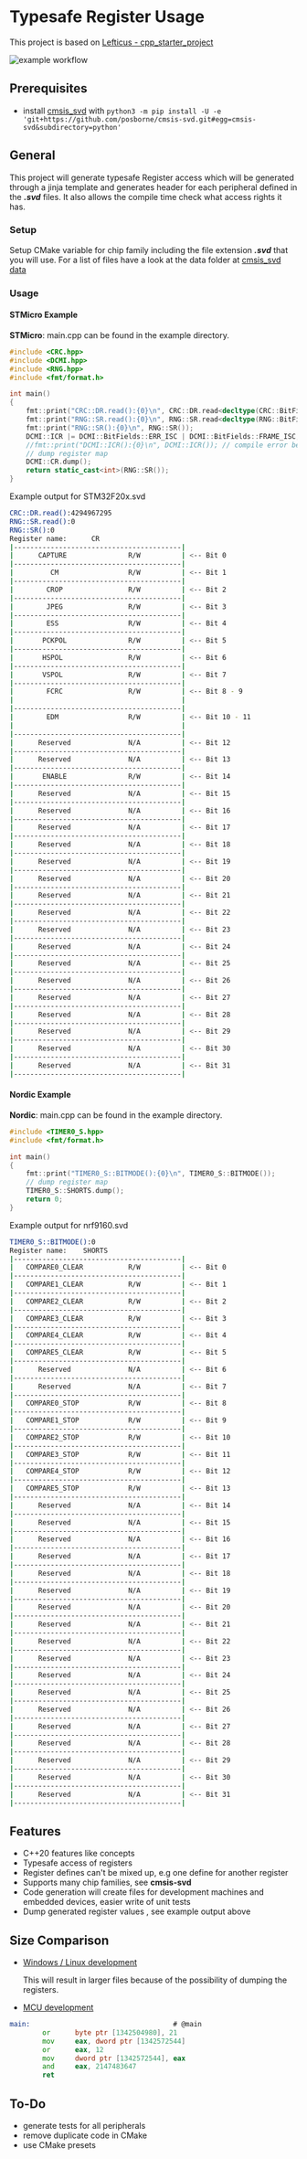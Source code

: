 # Typesafe Register Usage

This project is based on [Lefticus - cpp_starter_project](https://github.com/lefticus/cpp_starter_project)

![example workflow](https://github.com/StephanKa/TypeSafeRegister/actions/workflows/build_cmake.yml/badge.svg)

## Prerequisites

- install [cmsis_svd](https://github.com/posborne/cmsis-svd/tree/master/python) with ``python3 -m pip install -U -e 'git+https://github.com/posborne/cmsis-svd.git#egg=cmsis-svd&subdirectory=python'``


## General

This project will generate typesafe Register access which will be generated through a jinja template and generates header for each peripheral defined in the **_.svd_** files. 
It also allows the compile time check what access rights it has. 

### Setup 
Setup CMake variable for chip family including the file extension **_.svd_** that you will use.
For a list of files have a look at the data folder at [cmsis_svd data](https://github.com/posborne/cmsis-svd/tree/master/data)

### Usage

#### STMicro Example
**STMicro**: main.cpp can be found in the example directory.
````c++
#include <CRC.hpp>
#include <DCMI.hpp>
#include <RNG.hpp>
#include <fmt/format.h>

int main()
{
    fmt::print("CRC::DR.read():{0}\n", CRC::DR.read<decltype(CRC::BitFields::DR)>());
    fmt::print("RNG::SR.read():{0}\n", RNG::SR.read<decltype(RNG::BitFields::DRDY)>());
    fmt::print("RNG::SR():{0}\n", RNG::SR());
    DCMI::ICR |= DCMI::BitFields::ERR_ISC | DCMI::BitFields::FRAME_ISC;
    //fmt::print("DCMI::ICR():{0}\n", DCMI::ICR()); // compile error because it can't be read
    // dump register map
    DCMI::CR.dump();
    return static_cast<int>(RNG::SR());
}
````

Example output for STM32F20x.svd
````bash
CRC::DR.read():4294967295
RNG::SR.read():0
RNG::SR():0
Register name:      CR
|-----------------------------------------|
|      CAPTURE               R/W          | <-- Bit 0
|-----------------------------------------|
|         CM                 R/W          | <-- Bit 1
|-----------------------------------------|
|        CROP                R/W          | <-- Bit 2
|-----------------------------------------|
|        JPEG                R/W          | <-- Bit 3
|-----------------------------------------|
|        ESS                 R/W          | <-- Bit 4
|-----------------------------------------|
|       PCKPOL               R/W          | <-- Bit 5
|-----------------------------------------|
|       HSPOL                R/W          | <-- Bit 6
|-----------------------------------------|
|       VSPOL                R/W          | <-- Bit 7
|-----------------------------------------|
|        FCRC                R/W          | <-- Bit 8 - 9
|                                         |
|-----------------------------------------|
|        EDM                 R/W          | <-- Bit 10 - 11
|                                         |
|-----------------------------------------|
|      Reserved              N/A          | <-- Bit 12
|-----------------------------------------|
|      Reserved              N/A          | <-- Bit 13
|-----------------------------------------|
|       ENABLE               R/W          | <-- Bit 14
|-----------------------------------------|
|      Reserved              N/A          | <-- Bit 15
|-----------------------------------------|
|      Reserved              N/A          | <-- Bit 16
|-----------------------------------------|
|      Reserved              N/A          | <-- Bit 17
|-----------------------------------------|
|      Reserved              N/A          | <-- Bit 18
|-----------------------------------------|
|      Reserved              N/A          | <-- Bit 19
|-----------------------------------------|
|      Reserved              N/A          | <-- Bit 20
|-----------------------------------------|
|      Reserved              N/A          | <-- Bit 21
|-----------------------------------------|
|      Reserved              N/A          | <-- Bit 22
|-----------------------------------------|
|      Reserved              N/A          | <-- Bit 23
|-----------------------------------------|
|      Reserved              N/A          | <-- Bit 24
|-----------------------------------------|
|      Reserved              N/A          | <-- Bit 25
|-----------------------------------------|
|      Reserved              N/A          | <-- Bit 26
|-----------------------------------------|
|      Reserved              N/A          | <-- Bit 27
|-----------------------------------------|
|      Reserved              N/A          | <-- Bit 28
|-----------------------------------------|
|      Reserved              N/A          | <-- Bit 29
|-----------------------------------------|
|      Reserved              N/A          | <-- Bit 30
|-----------------------------------------|
|      Reserved              N/A          | <-- Bit 31
|-----------------------------------------|
````

#### Nordic Example
**Nordic**: main.cpp can be found in the example directory.
````c++
#include <TIMER0_S.hpp>
#include <fmt/format.h>

int main()
{
    fmt::print("TIMER0_S::BITMODE():{0}\n", TIMER0_S::BITMODE());
    // dump register map
    TIMER0_S::SHORTS.dump();
    return 0;
}

````

Example output for nrf9160.svd
````bash
TIMER0_S::BITMODE():0
Register name:    SHORTS
|-----------------------------------------|
|   COMPARE0_CLEAR           R/W          | <-- Bit 0
|-----------------------------------------|
|   COMPARE1_CLEAR           R/W          | <-- Bit 1
|-----------------------------------------|
|   COMPARE2_CLEAR           R/W          | <-- Bit 2
|-----------------------------------------|
|   COMPARE3_CLEAR           R/W          | <-- Bit 3
|-----------------------------------------|
|   COMPARE4_CLEAR           R/W          | <-- Bit 4
|-----------------------------------------|
|   COMPARE5_CLEAR           R/W          | <-- Bit 5
|-----------------------------------------|
|      Reserved              N/A          | <-- Bit 6
|-----------------------------------------|
|      Reserved              N/A          | <-- Bit 7
|-----------------------------------------|
|   COMPARE0_STOP            R/W          | <-- Bit 8
|-----------------------------------------|
|   COMPARE1_STOP            R/W          | <-- Bit 9
|-----------------------------------------|
|   COMPARE2_STOP            R/W          | <-- Bit 10
|-----------------------------------------|
|   COMPARE3_STOP            R/W          | <-- Bit 11
|-----------------------------------------|
|   COMPARE4_STOP            R/W          | <-- Bit 12
|-----------------------------------------|
|   COMPARE5_STOP            R/W          | <-- Bit 13
|-----------------------------------------|
|      Reserved              N/A          | <-- Bit 14
|-----------------------------------------|
|      Reserved              N/A          | <-- Bit 15
|-----------------------------------------|
|      Reserved              N/A          | <-- Bit 16
|-----------------------------------------|
|      Reserved              N/A          | <-- Bit 17
|-----------------------------------------|
|      Reserved              N/A          | <-- Bit 18
|-----------------------------------------|
|      Reserved              N/A          | <-- Bit 19
|-----------------------------------------|
|      Reserved              N/A          | <-- Bit 20
|-----------------------------------------|
|      Reserved              N/A          | <-- Bit 21
|-----------------------------------------|
|      Reserved              N/A          | <-- Bit 22
|-----------------------------------------|
|      Reserved              N/A          | <-- Bit 23
|-----------------------------------------|
|      Reserved              N/A          | <-- Bit 24
|-----------------------------------------|
|      Reserved              N/A          | <-- Bit 25
|-----------------------------------------|
|      Reserved              N/A          | <-- Bit 26
|-----------------------------------------|
|      Reserved              N/A          | <-- Bit 27
|-----------------------------------------|
|      Reserved              N/A          | <-- Bit 28
|-----------------------------------------|
|      Reserved              N/A          | <-- Bit 29
|-----------------------------------------|
|      Reserved              N/A          | <-- Bit 30
|-----------------------------------------|
|      Reserved              N/A          | <-- Bit 31
|-----------------------------------------|
````


## Features

- C++20 features like concepts
- Typesafe access of registers
- Register defines can't be mixed up, e.g one define for another register
- Supports many chip families, see **cmsis-svd**
- Code generation will create files for development machines and embedded devices, easier write of unit tests
- Dump generated register values , see example output above

## Size Comparison

- [Windows / Linux development](https://godbolt.org/z/7WEKvxc76)

  This will result in larger files because of the possibility of dumping the registers.

- [MCU development](https://godbolt.org/z/7soEMG67s)
````asm
main:                                   # @main
        or      byte ptr [1342504980], 21
        mov     eax, dword ptr [1342572544]
        or      eax, 12
        mov     dword ptr [1342572544], eax
        and     eax, 2147483647
        ret
````

## To-Do

- generate tests for all peripherals
- remove duplicate code in CMake
- use CMake presets
